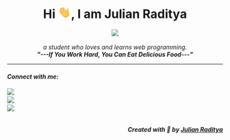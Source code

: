 <h1 align="center">Hi <img src="https://raw.githubusercontent.com/ABSphreak/ABSphreak/master/gifs/Hi.gif" width="30px">, I am Julian Raditya</h1>
<p align="center">
  <a href="https://github.com/inijulian/readme-typing-svg"><img src="https://readme-typing-svg.herokuapp.com/?lines=Junior+Web+Developer&center=true&width=500&height=50"></a>
</p>

<p align="center">
  <em>
        a student who loves and learns web programming.
  <br>
  <b><i>"---If You Work Hard, You Can Eat Delicious Food---"</i></b>
</p>

---

<h4> Connect with me: <h4>
<div>
  <div id="instagram">
    <a href="https://instagram.com/julianradityaa>
      <img src="https://img.shields.io/badge/Instagram-julianradityaa-E4405F?style=for-the-badge&logo=instagram&logoColor=white">
    </a>
  </div>

  <div id="gmail">
    <a href="mailto:akunjulian22@gmail.com">
      <img src="https://img.shields.io/badge/Gmail-akunnyajulian22@gmail.com-D14836?style=for-the-badge&logo=gmail&logoColor=white">
    </a>
  </div>  
  
  <div id="linkedin">
    <a href="https://www.linkedin.com/in/julian-raditya/">
      <img src="https://img.shields.io/badge/LinkedIn-Muhammad%20Julian%20Raditya%20Putra%20Ali-0077B5?style=for-the-badge&logo=linkedin&logoColor=white">
    </a>
    </div>

  <div id="website">
    <a href="https://julianraditya.me">
      <img src="https://img.shields.io/badge/website-julianraditya.me-000000?style=for-the-badge&logo=About.me&logoColor=white">
    </a>
  </div>
</div>
  <br>

<p align="right" > Created with 🖤 by <a href="https://github.com/inijulian">Julian Raditya</a></p>